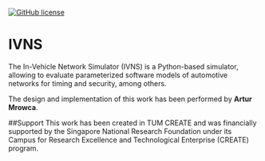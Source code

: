 [![GitHub license](https://img.shields.io/badge/license-MIT-blue.svg)](https://github.com/PhilippMundhenk/IVNS/blob/master/LICENSE)

# IVNS
The In-Vehicle Network Simulator (IVNS) is a Python-based simulator, allowing to evaluate parameterized software models of automotive networks for timing and security, among others.

The design and implementation of this work has been performed by **Artur Mrowca**.

##Support
This work has been created in TUM CREATE and was financially supported by the Singapore National Research Foundation under its Campus for Research Excellence and Technological Enterprise (CREATE) program.
